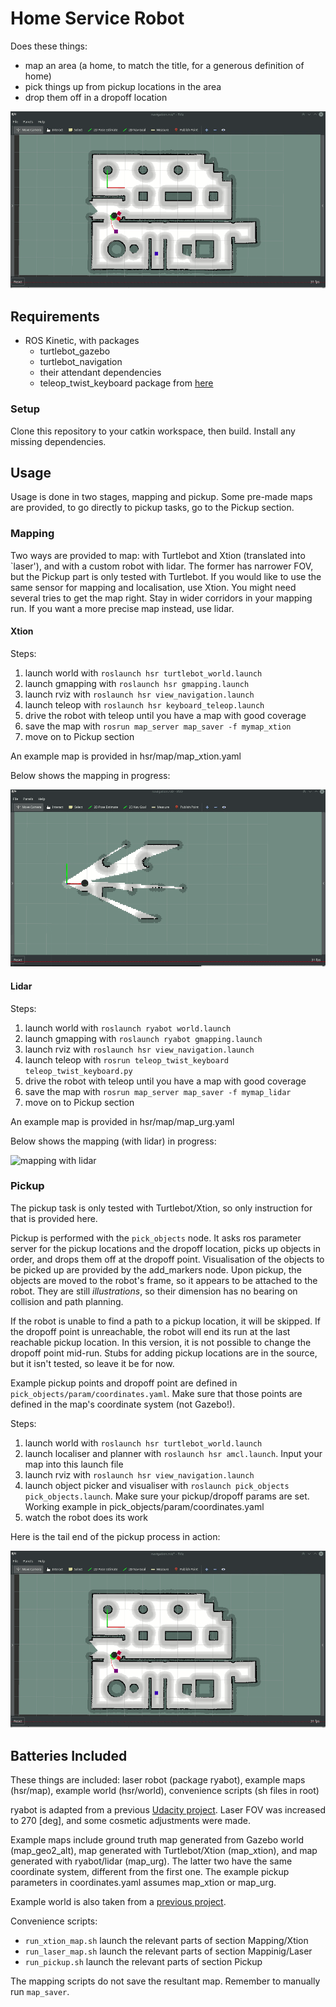 # Home Service Robot
Does these things:
- map an area (a home, to match the title, for a generous definition of home)
- pick things up from pickup locations in the area
- drop them off in a dropoff location

![pickup](./figures/02_pickup.gif)

## Requirements
- ROS Kinetic, with packages
    - turtlebot_gazebo
    - turtlebot_navigation
    - their attendant dependencies
    - teleop_twist_keyboard package from [here](https://github.com/ros-teleop/teleop_twist_keyboard) 

### Setup
Clone this repository to your catkin workspace, then build. Install any missing dependencies.

## Usage
Usage is done in two stages, mapping and pickup. Some pre-made maps are provided, to go directly to pickup tasks, go to the Pickup section.

### Mapping
Two ways are provided to map: with Turtlebot and Xtion (translated into `laser'), and with a custom robot with lidar. The former has narrower FOV, but the Pickup part is only tested with Turtlebot. If you would like to use the same sensor for mapping and localisation, use Xtion. You might need several tries to get the map right. Stay in wider corridors in your mapping run. If you want a more precise map instead, use lidar.

#### Xtion
Steps:
1. launch world with `roslaunch hsr turtlebot_world.launch`
1. launch gmapping with `roslaunch hsr gmapping.launch`
1. launch rviz with `roslaunch hsr view_navigation.launch`
1. launch teleop with `roslaunch hsr keyboard_teleop.launch`
1. drive the robot with teleop until you have a map with good coverage
1. save the map with `rosrun map_server map_saver -f mymap_xtion`
1. move on to Pickup section

An example map is provided in hsr/map/map_xtion.yaml

Below shows the mapping in progress:

![mapping with xtion](./figures/00_mapping_xtion.gif)

#### Lidar
Steps:
1. launch world with `roslaunch ryabot world.launch`
1. launch gmapping with `roslaunch ryabot gmapping.launch`
1. launch rviz with `roslaunch hsr view_navigation.launch`
1. launch teleop with `rosrun teleop_twist_keyboard teleop_twist_keyboard.py`
1. drive the robot with teleop until you have a map with good coverage
1. save the map with `rosrun map_server map_saver -f mymap_lidar`
1. move on to Pickup section

An example map is provided in hsr/map/map_urg.yaml

Below shows the mapping (with lidar) in progress:

![mapping with lidar](./figures/01_mapping_lidar.gif)

### Pickup
The pickup task is only tested with Turtlebot/Xtion, so only instruction for that is provided here. 

Pickup is performed with the `pick_objects` node. It asks ros parameter server for the pickup locations and the dropoff location, picks up objects in order, and drops them off at the dropoff point. Visualisation of the objects to be picked up are provided by the add_markers node. Upon pickup, the objects are moved to the robot's frame, so it appears to be attached to the robot. They are still *illustrations*, so their dimension has no bearing on collision and path planning.

If the robot is unable to find a path to a pickup location, it will be skipped. If the dropoff point is unreachable, the robot will end its run at the last reachable pickup location. In this version, it is not possible to change the dropoff point mid-run. Stubs for adding pickup locations are in the source, but it isn't tested, so leave it be for now.

Example pickup points and dropoff point are defined in `pick_objects/param/coordinates.yaml`. Make sure that those points are defined in the map's coordinate system (not Gazebo!).

Steps:
1. launch world with `roslaunch hsr turtlebot_world.launch`
1. launch localiser and planner with `roslaunch hsr amcl.launch`. Input your map into this launch file
1. launch rviz with `roslaunch hsr view_navigation.launch`
1. launch object picker and visualiser with `roslaunch pick_objects pick_objects.launch`. Make sure your pickup/dropoff params are set. Working example in pick_objects/param/coordinates.yaml
1. watch the robot does its work

Here is the tail end of the pickup process in action:

![pickup](./figures/02_pickup.gif)

## Batteries Included

These things are included: laser robot (package ryabot), example maps (hsr/map), example world (hsr/world), convenience scripts (sh files in root)

ryabot is adapted from a previous [Udacity project](https://github.com/ryanotron/rya_udrse_p4_wai). Laser FOV was increased to 270 [deg], and some cosmetic adjustments were made.

Example maps include ground truth map generated from Gazebo world (map_geo2_alt), map generated with Turtlebot/Xtion (map_xtion), and map generated with ryabot/lidar (map_urg). The latter two have the same coordinate system, different from the first one. The example pickup parameters in coordinates.yaml assumes map_xtion or map_urg.

Example world is also taken from a [previous project](https://github.com/ryanotron/rya_udrse_p4_wai).

Convenience scripts:
- `run_xtion_map.sh` launch the relevant parts of section Mapping/Xtion
- `run_laser_map.sh` launch the relevant parts of section Mappinig/Laser
- `run_pickup.sh` launch the relevant parts of section Pickup

The mapping scripts do not save the resultant map. Remember to manually run `map_saver`.